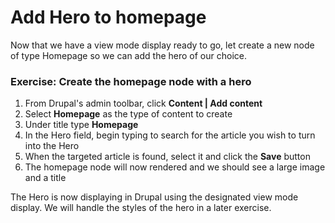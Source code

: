 # Add Hero to homepage

Now that we have a view mode display ready to go, let create a new node of type Homepage so we can add the hero of our choice.

### Exercise: Create the homepage node with a hero

1. From Drupal's admin toolbar, click **Content \| Add content**
2. Select **Homepage** as the type of content to create
3. Under title type **Homepage**
4. In the Hero field, begin typing to search for the article you wish to turn into the Hero
5. When the targeted article is found, select it and click the **Save** button
6. The homepage node will now rendered and we should see a large image and a title

The Hero is now displaying in Drupal using the designated view mode display.  We will handle the styles of the hero in a later exercise.  

